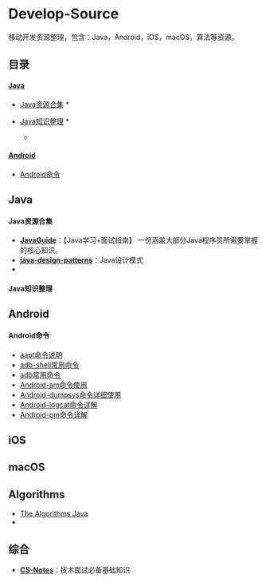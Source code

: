 # Develop-Source
移动开发资源整理，包含：Java，Android，iOS，macOS，算法等资源。



## 目录

#### [Java](#Java)

* [Java资源合集](#Java资源合集)
  * 
* [Java知识整理](#Java知识整理)
  * 

  * 

#### [Android](#Android)

* [Android命令](#Android命令)

## Java

#### Java资源合集

* [**JavaGuide**](https://github.com/Snailclimb/JavaGuide)：【Java学习+面试指南】 一份涵盖大部分Java程序员所需要掌握的核心知识。
* [**java-design-patterns**](https://github.com/iluwatar/java-design-patterns)：Java设计模式
* 



#### Java知识整理





## Android

#### Android命令

* [aapt命令说明](/Android/Android常用命令/aapt命令说明.md)
* [adb-shell常用命令](/Android/Android常用命令/adb-shell常用命令.md)
* [adb常用命令](/Android/Android常用命令/adb常用命令.md)
* [Android-am命令使用](/Android/Android常用命令/Android-am命令使用.md)
* [Android-dumpsys命令详细使用](/Android/Android常用命令/Android-dumpsys命令详细使用.md)
* [Android-logcat命令详解](/Android/Android常用命令/Android-logcat命令详解.md)
* [Android-pm命令详解](/Android/Android常用命令/Android-pm命令详解.md)





## iOS







## macOS







## Algorithms

* [The Algorithms Java](https://github.com/TheAlgorithms/Java)
* 



## 综合

* [**CS-Notes**](https://github.com/CyC2018/CS-Notes)：技术面试必备基础知识